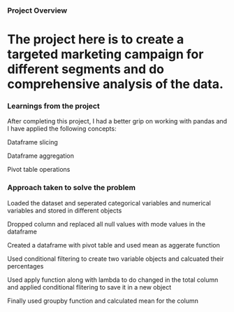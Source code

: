 ### Project Overview

 # The project here is to create a targeted marketing campaign for different segments and do comprehensive analysis of the data.


### Learnings from the project

 After completing this project, I had a better grip on working with pandas and I have applied the following concepts:

Dataframe slicing

Dataframe aggregation

Pivot table operations


### Approach taken to solve the problem

 Loaded the dataset and seperated categorical variables and numerical variables and stored in different objects
 
Dropped column and  replaced all null values with mode values in the dataframe

Created a dataframe with pivot table and used mean as aggerate function

Used conditional filtering to create two variable objects and calcuated their percentages

Used apply function along with lambda to do changed in the total column and applied conditional flitering to save it in a new object

Finally used groupby function and calculated mean for the column


